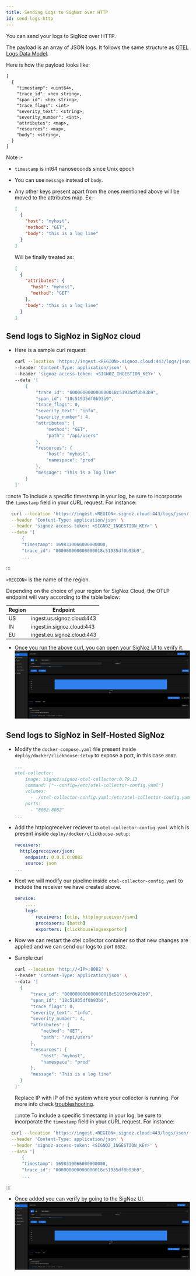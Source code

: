 ```yaml
---
title: Sending Logs to SigNoz over HTTP
id: send-logs-http
---
```


You can send your logs to SigNoz over HTTP.

The payload is an array of JSON logs. It follows the same structure as
[OTEL Logs Data Model](https://opentelemetry.io/docs/specs/otel/logs/data-model/).

Here is how the payload looks like:
```
[
  {
    "timestamp": <uint64>,
    "trace_id": <hex string>,
    "span_id": <hex string>,
    "trace_flags": <int>
    "severity_text": <string>,
    "severity_number": <int>,
    "attributes": <map>,
    "resources": <map>,
    "body": <string>,
  }
]
```

Note :- 
* `timestamp` is int64 nanoseconds since Unix epoch
* You can use `message` instead of `body`.
* Any other keys present apart from the ones mentioned above will be moved to the attributes map.
  Ex:- 
  
  ```json
  [
    {
      "host": "myhost",
      "method": "GET",
      "body": "this is a log line"
    }
  ]
  ```

  Will be finally treated as:

  ```json
  [
    {
      "attributes": {
        "host": "myhost",
        "method": "GET"
      },
      "body": "this is a log line"
    }
  ]
  ```


## Send logs to SigNoz in SigNoz cloud

* Here is a sample curl request:

  ```bash
  curl --location 'https://ingest.<REGION>.signoz.cloud:443/logs/json/' \
  --header 'Content-Type: application/json' \
  --header 'signoz-access-token: <SIGNOZ_INGESTION_KEY>' \
  --data '[
      {
          "trace_id": "000000000000000018c51935df0b93b9",
          "span_id": "18c51935df0b93b9",
          "trace_flags": 0,
          "severity_text": "info",
          "severity_number": 4,
          "attributes": {
              "method": "GET",
              "path": "/api/users"
          },
          "resources": {
              "host": "myhost",
              "namespace": "prod"
          },
          "message": "This is a log line"
      }
  ]'
  ```

:::note
To include a specific timestamp in your log, be sure to incorporate the `timestamp` field in your cURL request. For instance:

```bash
  curl --location 'https://ingest.<REGION>.signoz.cloud:443/logs/json/' \
  --header 'Content-Type: application/json' \
  --header 'signoz-access-token: <SIGNOZ_INGESTION_KEY>' \
  --data '[
      {
      "timestamp": 1698310066000000000, 
      "trace_id": "000000000000000018c51935df0b93b9", 
      ...
```

:::

  `<REGION>` is the name of the region.
  
  Depending on the choice of your region for SigNoz Cloud, the OTLP endpoint will vary according to the table below:

  | Region | Endpoint                   |
  | ------ | -------------------------- |
  | US     | ingest.us.signoz.cloud:443 |
  | IN     | ingest.in.signoz.cloud:443 |
  | EU     | ingest.eu.signoz.cloud:443 |

* Once you run the above curl, you can open your SigNoz UI to verify it.
  ![JSON Data in log body](../../static/img/logs/http-log.webp)
  


## Send logs to SigNoz in Self-Hosted SigNoz

* Modify the `docker-compose.yaml` file present inside `deploy/docker/clickhouse-setup` to expose a port, in this case `8082`.
    ```yaml {8}
    ...
    otel-collector:
        image: signoz/signoz-otel-collector:0.79.13
        command: ["--config=/etc/otel-collector-config.yaml"]
        volumes:
          - ./otel-collector-config.yaml:/etc/otel-collector-config.yaml
        ports:
          - "8082:8082"
    ...
    ```

* Add the httplogreceiver reciever to `otel-collector-config.yaml` which is present inside `deploy/docker/clickhouse-setup`:
    ```yaml {2-10}
    receivers:
      httplogreceiver/json:
        endpoint: 0.0.0.0:8082
        source: json
    ...
    ```

* Next we will modify our pipeline inside `otel-collector-config.yaml` to include the receiver we have created above.
    ```yaml {4}
    service:
        ....
        logs:
            receivers: [otlp, httplogreceiver/json]
            processors: [batch]
            exporters: [clickhouselogsexporter]
    ```

* Now we can restart the otel collector container so that new changes are applied and we can send our logs to port `8082`.

* Sample curl
  ```bash
  curl --location 'http://<IP>:8082' \
  --header 'Content-Type: application/json' \
  --data '[
    {
        "trace_id": "000000000000000018c51935df0b93b9",
        "span_id": "18c51935df0b93b9",
        "trace_flags": 0,
        "severity_text": "info",
        "severity_number": 4,
        "attributes": {
            "method": "GET",
            "path": "/api/users"
        },
        "resources": {
            "host": "myhost",
            "namespace": "prod"
        },
        "message": "This is a log line"
    }
  ]'
  ```

  Replace IP with IP of the system where your collector is running.
  For more info check [troubleshooting](../install/troubleshooting.md#signoz-otel-collector-address-grid). 

  :::note
To include a specific timestamp in your log, be sure to incorporate the `timestamp` field in your cURL request. For instance:

```bash
  curl --location 'https://ingest.<REGION>.signoz.cloud:443/logs/json/' \
  --header 'Content-Type: application/json' \
  --header 'signoz-access-token: <SIGNOZ_INGESTION_KEY>' \
  --data '[
      {
      "timestamp": 1698310066000000000, 
      "trace_id": "000000000000000018c51935df0b93b9", 
      ...
```

:::

* Once added you can verify by going to the SigNoz UI.
  ![test](../../static/img/logs/http-log.webp)
